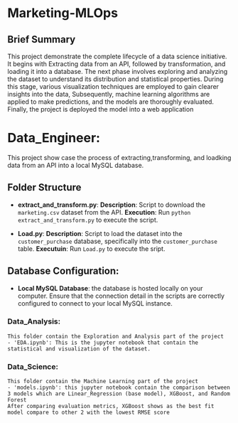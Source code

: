 # Marketing-MLOps
## Brief Summary
This project demonstrate the complete lifecycle of a data science initiative. It begins with Extracting data from an API, followed by transformation,
and loading it into a database. The next phase involves exploring and analyzing the dataset to understand its distribution and statistical properties.
During this stage, various visualization techniques are employed to gain clearer insights into the data, Subsequently, machine learning algorithms are 
applied to make predictions, and the models are thoroughly evaluated. Finally, the project is deployed the model into a web application 

# Data_Engineer:
This project show case the process of extracting,transforming, and loadking data from an API into a local MySQL database.

## Folder Structure
- **extract_and_transform.py**: 
  **Description**: Script to download the `marketing.csv` dataset from the API. 
  **Execution**: Run `python extract_and_transform.py` to execute the script.


- **Load.py**:
  **Description**: Script to load the dataset into the `customer_purchase` database, specifically into the `customer_purchase` table.
  **Executuin**: Run `Load.py` to execute the sript.

## Database Configuration:
- **Local MySQL Database**: the database is hosted locally on your computer. Ensure that the connection detail in the scripts are correctly
configured to connect to your local MySQL instance.


### Data_Analysis:
	This folder contain the Exploration and Analysis part of the project
 	- 'EDA.ipynb': This is the jupyter notebook that contain the statistical and visualization of the dataset. 

### Data_Science: 
	This folder contain the Machine Learning part of the project
	- 'models.ipynb': this jupyter notebook contain the comparison between 3 models which are Linear_Regression (base model), XGBoost, and Random Forest 
	After comparing evaluation metrics, XGBoost shows as the best fit model compare to other 2 with the lowest RMSE score
	

    
